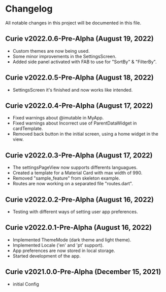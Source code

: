 # Changelog

All notable changes in this project will be documented in this file.

## Curie v2022.0.6-Pre-Alpha (August 19, 2022)

- Custom themes are now being used.
- Some minor improvements in the SettingsScreen.
- Added side panel activated with FAB to use for "SortBy" & "FilterBy".

## Curie v2022.0.5-Pre-Alpha (August 18, 2022)

- SettingsScreen it's finished and now works like intended.

## Curie v2022.0.4-Pre-Alpha (August 17, 2022)

- Fixed warnings about @imutable in MyApp.
- Fixed warnings about Incorrect use of ParentDataWidget in cardTemplate.
- Removed back button in the initial screen, using a home widget in the view.

## Curie v2022.0.3-Pre-Alpha (August 17, 2022)

- The settingsPageView now supports differents languagues.
- Created a template for a Material Card with max width of 990.
- Removed "sample_feature" from skeleton example.
- Routes are now working on a separated file "routes.dart".

## Curie v2022.0.2-Pre-Alpha (August 16, 2022)

- Testing with different ways of setting user app preferences.

## Curie v2022.0.1-Pre-Alpha (August 16, 2022)

- Implemented ThemeMode (dark theme and light theme).
- Implemented Locale ('en' and 'pt' support).
- App preferences are now stored in local storage.
- Started development of the app.

## Curie v2021.0.0-Pre-Alpha (December 15, 2021)

- initial Config
